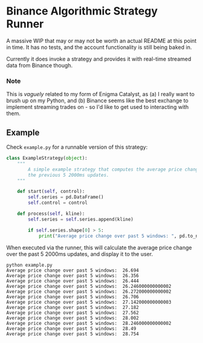 # Binance Algorithmic Strategy Runner

A massive WIP that may or may not be worth an actual README at this point in time. It has no tests, and the account functionality is still being baked in.

Currently it does invoke a strategy and provides it with real-time streamed data from Binance though.

### Note
This is *vaguely* related to my form of Enigma Catalyst, as (a) I really want to brush up on my Python, and (b) Binance seems like the best exchange to implement streaming trades on - so I'd like to get used to interacting with them.

## Example

Check `example.py` for a runnable version of this strategy:

```python
class ExampleStrategy(object):
    """
        A simple example strategy that computes the average price change over
        the previous 5 2000ms updates. 
    """

    def start(self, control):
        self.series = pd.DataFrame()
        self.control = control

    def process(self, kline):
        self.series = self.series.append(kline)

        if self.series.shape[0] > 5:
            print("Average price change over past 5 windows: ", pd.to_numeric(self.series[-5:]["PriceChange"]).mean())
```

When executed via the runner, this will calculate the average price change over the past 5 2000ms updates, and display it to the user.

```
python example.py
Average price change over past 5 windows:  26.694
Average price change over past 5 windows:  26.356
Average price change over past 5 windows:  26.444
Average price change over past 5 windows:  26.246000000000002
Average price change over past 5 windows:  26.272000000000002
Average price change over past 5 windows:  26.706
Average price change over past 5 windows:  27.142000000000003
Average price change over past 5 windows:  27.182
Average price change over past 5 windows:  27.562
Average price change over past 5 windows:  28.002
Average price change over past 5 windows:  28.246000000000002
Average price change over past 5 windows:  28.49
Average price change over past 5 windows:  28.754
```
